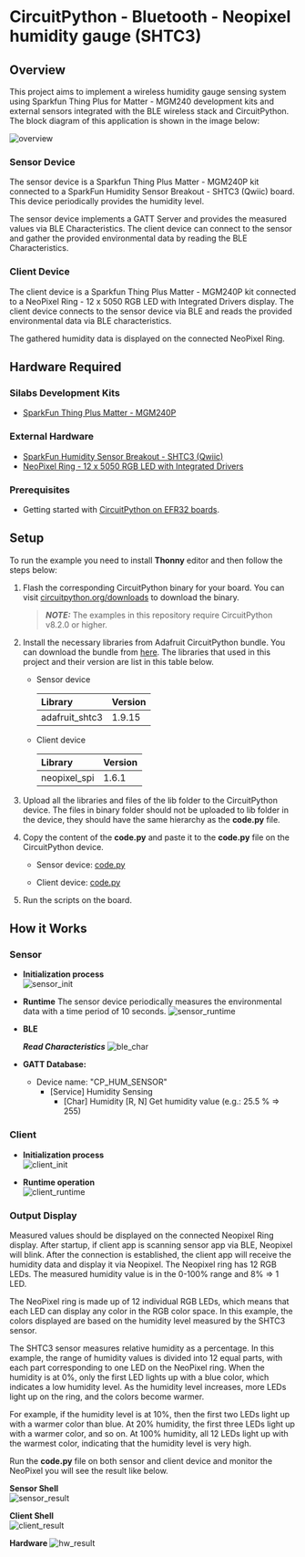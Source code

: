 # CircuitPython - Bluetooth - Neopixel humidity gauge (SHTC3) #

## Overview ##

This project aims to implement a wireless humidity gauge sensing system using Sparkfun Thing Plus for Matter - MGM240 development kits and external sensors integrated with the BLE wireless stack and CircuitPython.
The block diagram of this application is shown in the image below:

  ![overview](docs/overview.PNG)

### Sensor Device ###

The sensor device is a Sparkfun Thing Plus Matter - MGM240P kit connected to a SparkFun Humidity Sensor Breakout - SHTC3 (Qwiic) board. This device periodically provides the humidity level.

The sensor device implements a GATT Server and provides the measured values via BLE Characteristics. The client device can connect to the sensor and gather the provided environmental data by reading the BLE Characteristics.

### Client Device ###

The client device is a Sparkfun Thing Plus Matter - MGM240P kit connected to a NeoPixel Ring - 12 x 5050 RGB LED with Integrated Drivers display.  The client device connects to the sensor device via BLE and reads the provided environmental data via BLE characteristics.

The gathered humidity data is displayed on the connected NeoPixel Ring.

## Hardware Required ##

### Silabs Development Kits ###

- [SparkFun Thing Plus Matter - MGM240P](https://www.sparkfun.com/products/20270)

### External Hardware ###

- [SparkFun Humidity Sensor Breakout - SHTC3 (Qwiic)](https://www.sparkfun.com/products/16467)
- [NeoPixel Ring - 12 x 5050 RGB LED with Integrated Drivers](https://www.adafruit.com/product/1643)

### Prerequisites ###

- Getting started with [CircuitPython on EFR32 boards](../doc/running_circuitpython.md).

## Setup ##

To run the example you need to install **Thonny** editor and then follow the steps below:

1. Flash the corresponding CircuitPython binary for your board. You can visit [circuitpython.org/downloads](https://circuitpython.org/downloads?q=silabs) to download the binary.

    >**_NOTE:_** The examples in this repository require CircuitPython v8.2.0 or higher.

2. Install the necessary libraries from Adafruit CircuitPython bundle. You can download the bundle from [here](https://circuitpython.org/libraries). The libraries that used in this project and their version are list in this table below.
    - Sensor device

      | Library           | Version           |
      |:----------------- |:------------------|
      | adafruit_shtc3    |       1.9.15      |

    - Client device

      | Library           | Version           |
      |:----------------- |:------------------|
      | neopixel_spi      |       1.6.1       |

3. Upload all the libraries and files of the lib folder to the CircuitPython device. The files in binary folder should not be uploaded to lib folder in the device, they should have the same hierarchy as the **code.py** file.

4. Copy the content of the **code.py** and paste it to the **code.py** file on the CircuitPython device.

    - Sensor device: [code.py](sensor/src/code.py)

    - Client device: [code.py](client/src/code.py)

5. Run the scripts on the board.

## How it Works ##

### Sensor ###

- **Initialization process**  
  ![sensor_init](docs/sensor_inits.PNG)

- **Runtime**
  The sensor device periodically measures the environmental data with a time period of 10 seconds.
  ![sensor_runtime](docs/runtime.PNG)

- **BLE**

  ***Read Characteristics***
  ![ble_char](docs/ble_char.PNG)

- **GATT Database:**
  - Device name: "CP_HUM_SENSOR"
    - [Service] Humidity Sensing
      - [Char] Humidity
        [R, N] Get humidity value (e.g.: 25.5 % => 255)

### Client ###

- **Initialization process**  
  ![client_init](docs/client_inits.PNG)

- **Runtime operation**  
  ![client_runtime](docs/client_runtime.PNG)

### Output Display ###

Measured values should be displayed on the connected Neopixel Ring display.
After startup, if client app is scanning sensor app via BLE, Neopixel will blink. After the connection is established, the client app will receive the humidity data and display it via Neopixel. The Neopixel ring has 12 RGB LEDs. The measured humidity value is in the 0-100% range and 8% => 1 LED.

The NeoPixel ring is made up of 12 individual RGB LEDs, which means that each LED can display any color in the RGB color space. In this example, the colors displayed are based on the humidity level measured by the SHTC3 sensor.

The SHTC3 sensor measures relative humidity as a percentage. In this example, the range of humidity values is divided into 12 equal parts, with each part corresponding to one LED on the NeoPixel ring. When the humidity is at 0%, only the first LED lights up with a blue color, which indicates a low humidity level. As the humidity level increases, more LEDs light up on the ring, and the colors become warmer.

For example, if the humidity level is at 10%, then the first two LEDs light up with a warmer color than blue. At 20% humidity, the first three LEDs light up with a warmer color, and so on. At 100% humidity, all 12 LEDs light up with the warmest color, indicating that the humidity level is very high.

Run the **code.py** file on both sensor and client device and monitor the NeoPixel you will see the result like below.

**Sensor Shell**  
  ![sensor_result](docs/sensor_result.PNG)

**Client Shell**  
  ![client_result](docs/client_result.PNG)

**Hardware**
  ![hw_result](docs/result.JPG)
